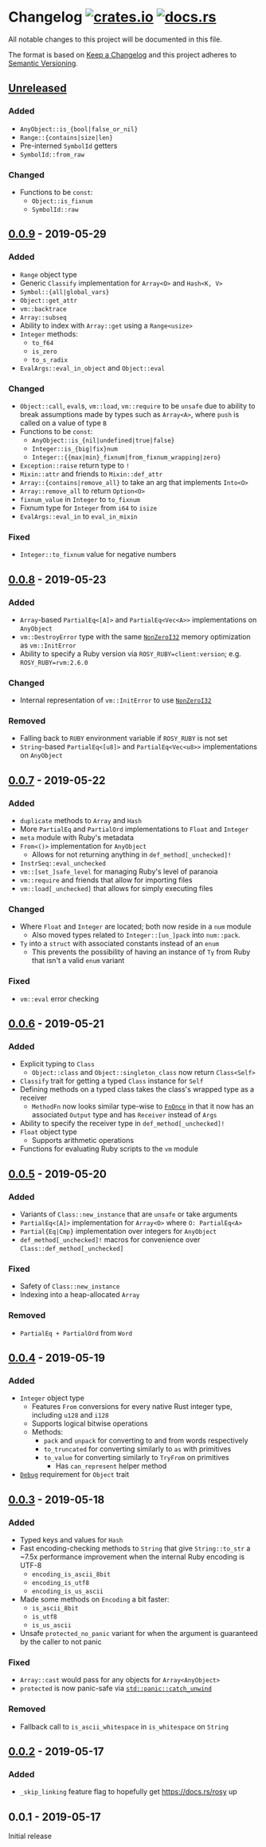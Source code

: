 # Changelog [![crates.io][crate-badge]][crate] [![docs.rs][docs-badge]][docs]
All notable changes to this project will be documented in this file.

The format is based on [Keep a Changelog] and this project adheres to
[Semantic Versioning].

## [Unreleased]
### Added
- `AnyObject::is_{bool|false_or_nil}`
- `Range::{contains|size|len}`
- Pre-interned `SymbolId` getters
- `SymbolId::from_raw`

### Changed
- Functions to be `const`:
  - `Object::is_fixnum`
  - `SymbolId::raw`

## [0.0.9] - 2019-05-29
### Added
- `Range` object type
- Generic `Classify` implementation for `Array<O>` and `Hash<K, V>`
- `Symbol::{all|global_vars}`
- `Object::get_attr`
- `vm::backtrace`
- `Array::subseq`
- Ability to index with `Array::get` using a `Range<usize>`
- `Integer` methods:
  - `to_f64`
  - `is_zero`
  - `to_s_radix`
- `EvalArgs::eval_in_object` and `Object::eval`

### Changed
- `Object::call`, `eval`s, `vm::load`, `vm::require` to be `unsafe` due to
  ability to break assumptions made by types such as `Array<A>`, where `push` is
  called on a value of type `B`
- Functions to be `const`:
  - `AnyObject::is_{nil|undefined|true|false}`
  - `Integer::is_{big|fix}num`
  - `Integer::{{max|min}_fixnum|from_fixnum_wrapping|zero}`
- `Exception::raise` return type to `!`
- `Mixin::attr` and friends to `Mixin::def_attr`
- `Array::{contains|remove_all}` to take an arg that implements `Into<O>`
- `Array::remove_all` to return `Option<O>`
- `fixnum_value` in `Integer` to `to_fixnum`
- Fixnum type for `Integer` from `i64` to `isize`
- `EvalArgs::eval_in` to `eval_in_mixin`

### Fixed
- `Integer::to_fixnum` value for negative numbers

## [0.0.8] - 2019-05-23
### Added
- `Array`-based `PartialEq<[A]>` and `PartialEq<Vec<A>>` implementations on
  `AnyObject`
- `vm::DestroyError` type with the same [`NonZeroI32`] memory optimization as
  `vm::InitError`
- Ability to specify a Ruby version via `ROSY_RUBY=client:version`; e.g.
  `ROSY_RUBY=rvm:2.6.0`

### Changed
- Internal representation of `vm::InitError` to use [`NonZeroI32`]

### Removed
- Falling back to `RUBY` environment variable if `ROSY_RUBY` is not set
- `String`-based `PartialEq<[u8]>` and `PartialEq<Vec<u8>>` implementations on
  `AnyObject`

## [0.0.7] - 2019-05-22
### Added
- `duplicate` methods to `Array` and `Hash`
- More `PartialEq` and `PartialOrd` implementations to `Float` and `Integer`
- `meta` module with Ruby's metadata
- `From<()>` implementation for `AnyObject`
  - Allows for not returning anything in `def_method[_unchecked]!`
- `InstrSeq::eval_unchecked`
- `vm::[set_]safe_level` for managing Ruby's level of paranoia
- `vm::require` and friends that allow for importing files
- `vm::load[_unchecked]` that allows for simply executing files

### Changed
- Where `Float` and `Integer` are located; both now reside in a `num` module
  - Also moved types related to `Integer::[un_]pack` into `num::pack`.
- `Ty` into a `struct` with associated constants instead of an `enum`
  - This prevents the possibility of having an instance of `Ty` from Ruby that
    isn't a valid `enum` variant

### Fixed
- `vm::eval` error checking

## [0.0.6] - 2019-05-21
### Added
- Explicit typing to `Class`
  - `Object::class` and `Object::singleton_class` now return `Class<Self>`
- `Classify` trait for getting a typed `Class` instance for `Self`
- Defining methods on a typed class takes the class's wrapped type as a receiver
  - `MethodFn` now looks similar type-wise to [`FnOnce`] in that it now has an
    associated `Output` type and has `Receiver` instead of `Args`
- Ability to specify the receiver type in `def_method[_unchecked]!`
- `Float` object type
  - Supports arithmetic operations
- Functions for evaluating Ruby scripts to the `vm` module

## [0.0.5] - 2019-05-20
### Added
- Variants of `Class::new_instance` that are `unsafe` or take arguments
- `PartialEq<[A]>` implementation for `Array<O>` where `O: PartialEq<A>`
- `Partial{Eq|Cmp}` implementation over integers for `AnyObject`
- `def_method[_unchecked]!` macros for convenience over
  `Class::def_method[_unchecked]`

### Fixed
- Safety of `Class::new_instance`
- Indexing into a heap-allocated `Array`

### Removed
- `PartialEq + PartialOrd` from `Word`

## [0.0.4] - 2019-05-19
### Added
- `Integer` object type
  - Features `From` conversions for every native Rust integer type, including
    `u128` and `i128`
  - Supports logical bitwise operations
  - Methods:
    - `pack` and `unpack` for converting to and from words respectively
    - `to_truncated` for converting similarly to `as` with primitives
    - `to_value` for converting similarly to `TryFrom` on primitives
      - Has `can_represent` helper method
- [`Debug`] requirement for `Object` trait

## [0.0.3] - 2019-05-18
### Added
- Typed keys and values for `Hash`
- Fast encoding-checking methods to `String` that give `String::to_str` a ~7.5x
  performance improvement when the internal Ruby encoding is UTF-8
  - `encoding_is_ascii_8bit`
  - `encoding_is_utf8`
  - `encoding_is_us_ascii`
- Made some methods on `Encoding` a bit faster:
  - `is_ascii_8bit`
  - `is_utf8`
  - `is_us_ascii`
- Unsafe `protected_no_panic` variant for when the argument is guaranteed by the
  caller to not panic

### Fixed
- `Array::cast` would pass for any objects for `Array<AnyObject>`
- `protected` is now panic-safe via [`std::panic::catch_unwind`]

### Removed
- Fallback call to `is_ascii_whitespace` in `is_whitespace` on `String`

## [0.0.2] - 2019-05-17
### Added
- `_skip_linking` feature flag to hopefully get https://docs.rs/rosy up

## 0.0.1 - 2019-05-17
Initial release

[crate]:       https://crates.io/crates/rosy
[crate-badge]: https://img.shields.io/crates/v/rosy.svg
[docs]:        https://docs.rs/rosy
[docs-badge]:  https://docs.rs/rosy/badge.svg

[Keep a Changelog]:    http://keepachangelog.com/en/1.0.0/
[Semantic Versioning]: http://semver.org/spec/v2.0.0.html

[Unreleased]: https://github.com/oceanpkg/rosy/compare/v0.0.9...HEAD
[0.0.9]: https://github.com/oceanpkg/rosy/compare/v0.0.8...v0.0.9
[0.0.8]: https://github.com/oceanpkg/rosy/compare/v0.0.7...v0.0.8
[0.0.7]: https://github.com/oceanpkg/rosy/compare/v0.0.6...v0.0.7
[0.0.6]: https://github.com/oceanpkg/rosy/compare/v0.0.5...v0.0.6
[0.0.5]: https://github.com/oceanpkg/rosy/compare/v0.0.4...v0.0.5
[0.0.4]: https://github.com/oceanpkg/rosy/compare/v0.0.3...v0.0.4
[0.0.3]: https://github.com/oceanpkg/rosy/compare/v0.0.2...v0.0.3
[0.0.2]: https://github.com/oceanpkg/rosy/compare/v0.0.1...v0.0.2

[`Debug`]: https://doc.rust-lang.org/std/fmt/trait.Debug.html
[`FnOnce`]: https://doc.rust-lang.org/std/ops/trait.FnOnce.html
[`std::panic::catch_unwind`]: https://doc.rust-lang.org/std/panic/fn.catch_unwind.html
[`NonZeroI32`]: https://doc.rust-lang.org/std/num/struct.NonZeroI32.html
